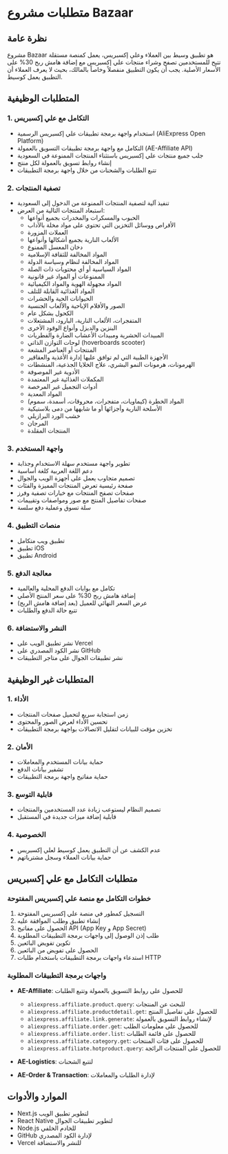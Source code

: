 # متطلبات مشروع Bazaar

## نظرة عامة
مشروع Bazaar هو تطبيق وسيط بين العملاء وعلي إكسبريس، يعمل كمنصة مستقلة تتيح للمستخدمين تصفح وشراء منتجات علي إكسبريس مع إضافة هامش ربح 30% على الأسعار الأصلية. يجب أن يكون التطبيق منفصلاً وخاصاً بالمالك، بحيث لا يعرف العملاء أن التطبيق يعمل كوسيط.

## المتطلبات الوظيفية

### 1. التكامل مع علي إكسبريس
- استخدام واجهة برمجة تطبيقات علي إكسبريس الرسمية (AliExpress Open Platform)
- التكامل مع واجهة برمجة تطبيقات التسويق بالعمولة (AE-Affiliate API)
- جلب جميع منتجات علي إكسبريس باستثناء المنتجات الممنوعة في السعودية
- إنشاء روابط تسويق بالعمولة لكل منتج
- تتبع الطلبات والشحنات من خلال واجهة برمجة التطبيقات

### 2. تصفية المنتجات
- تنفيذ آلية لتصفية المنتجات الممنوعة من الدخول إلى السعودية
- استبعاد المنتجات التالية من العرض:
  * الحبوب والمسكرات والمخدرات بجميع أنواعها
  * الأقراص ووسائل التخزين التي تحتوي على مواد مخلة بالآداب
  * العملات المزورة
  * الألعاب النارية بجميع أشكالها وأنواعها
  * دخان المعسل الممنوع
  * المواد المخالفة للثقافة الإسلامية
  * المواد المخالفة لنظام وسياسة الدولة
  * المواد السياسية أو أي محتويات ذات الصلة
  * الممنوعات أو المواد غير قانونية
  * المواد مجهولة الهوية والمواد الكيميائية
  * المواد الغذائية القابلة للتلف
  * الحيوانات الحية والحشرات
  * الصور والأفلام الإباحية والألعاب الجنسية
  * الكحول بشكل عام
  * المتفجرات، الألعاب النارية، البارود، المشتعلات
  * البنزين والديزل وأنواع الوقود الأخرى
  * المبيدات الحشرية ومبيدات الأعشاب الضارة والفطريات
  * لوحات التوازن الذاتي (hoverboards scooter)
  * المنتجات أو العناصر المشعة
  * الأجهزة الطبية التي لم توافق عليها إدارة الأغذية والعقاقير
  * الهرمونات، هرمونات النمو البشري، علاج الخلايا الجذعية، المنشطات
  * الأدوية غير الموصوفة
  * المكملات الغذائية غير المعتمدة
  * أدوات التجميل غير المرخصة
  * المواد المعدية
  * المواد الخطرة (كيماويات، متفجرات، محروقات، أسمدة، سموم)
  * الأسلحة النارية وأجزائها أو ما شابهها من دمى بلاستيكية
  * خشب الورد البرازيلي
  * المرجان
  * المنتجات المقلدة

### 3. واجهة المستخدم
- تطوير واجهة مستخدم سهلة الاستخدام وجذابة
- دعم اللغة العربية كلغة أساسية
- تصميم متجاوب يعمل على أجهزة الويب والجوال
- صفحة رئيسية تعرض المنتجات المميزة والفئات
- صفحات تصفح المنتجات مع خيارات تصفية وفرز
- صفحات تفاصيل المنتج مع صور ومواصفات وتقييمات
- سلة تسوق وعملية دفع سلسة

### 4. منصات التطبيق
- تطبيق ويب متكامل
- تطبيق iOS
- تطبيق Android

### 5. معالجة الدفع
- تكامل مع بوابات الدفع المحلية والعالمية
- إضافة هامش ربح 30% على سعر المنتج الأصلي
- عرض السعر النهائي للعميل (بعد إضافة هامش الربح)
- تتبع حالة الدفع والطلبات

### 6. النشر والاستضافة
- نشر تطبيق الويب على Vercel
- نشر الكود المصدري على GitHub
- نشر تطبيقات الجوال على متاجر التطبيقات

## المتطلبات غير الوظيفية

### 1. الأداء
- زمن استجابة سريع لتحميل صفحات المنتجات
- تحسين الأداء لعرض الصور والمحتوى
- تخزين مؤقت للبيانات لتقليل الاتصالات بواجهة برمجة التطبيقات

### 2. الأمان
- حماية بيانات المستخدم والمعاملات
- تشفير بيانات الدفع
- حماية مفاتيح واجهة برمجة التطبيقات

### 3. قابلية التوسع
- تصميم النظام ليستوعب زيادة عدد المستخدمين والمنتجات
- قابلية إضافة ميزات جديدة في المستقبل

### 4. الخصوصية
- عدم الكشف عن أن التطبيق يعمل كوسيط لعلي إكسبريس
- حماية بيانات العملاء وسجل مشترياتهم

## متطلبات التكامل مع علي إكسبريس

### خطوات التكامل مع منصة علي إكسبريس المفتوحة
1. التسجيل كمطور في منصة علي إكسبريس المفتوحة
2. إنشاء تطبيق وطلب الموافقة عليه
3. الحصول على مفاتيح API (App Key و App Secret)
4. طلب إذن الوصول إلى واجهات برمجة التطبيقات المطلوبة
5. تكوين تفويض البائعين
6. الحصول على تفويض من البائعين
7. استدعاء واجهات برمجة التطبيقات باستخدام طلبات HTTP

### واجهات برمجة التطبيقات المطلوبة
- **AE-Affiliate**: للحصول على روابط التسويق بالعمولة وتتبع الطلبات
  * `aliexpress.affiliate.product.query`: للبحث عن المنتجات
  * `aliexpress.affiliate.productdetail.get`: للحصول على تفاصيل المنتج
  * `aliexpress.affiliate.link.generate`: لإنشاء روابط التسويق بالعمولة
  * `aliexpress.affiliate.order.get`: للحصول على معلومات الطلب
  * `aliexpress.affiliate.order.list`: للحصول على قائمة الطلبات
  * `aliexpress.affiliate.category.get`: للحصول على فئات المنتجات
  * `aliexpress.affiliate.hotproduct.query`: للحصول على المنتجات الرائجة

- **AE-Logistics**: لتتبع الشحنات
- **AE-Order & Transaction**: لإدارة الطلبات والمعاملات

## الموارد والأدوات
- Next.js لتطوير تطبيق الويب
- React Native لتطوير تطبيقات الجوال
- Node.js للخادم الخلفي
- GitHub لإدارة الكود المصدري
- Vercel للنشر والاستضافة
